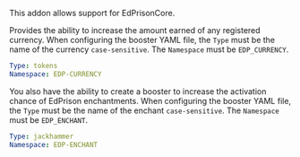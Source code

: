 This addon allows support for EdPrisonCore.

Provides the ability to increase the amount earned of any registered currency. 
When configuring the booster YAML file, the `Type` must be the name of the currency `case-sensitive`.
The `Namespace` must be `EDP_CURRENCY`.

```yaml
Type: tokens
Namespace: EDP-CURRENCY
```

You also have the ability to create a booster to increase the activation chance of EdPrison enchantments.
When configuring the booster YAML file, the `Type` must be the name of the enchant `case-sensitive`.
The `Namespace` must be `EDP_ENCHANT`.

```yaml
Type: jackhammer
Namespace: EDP-ENCHANT
```
